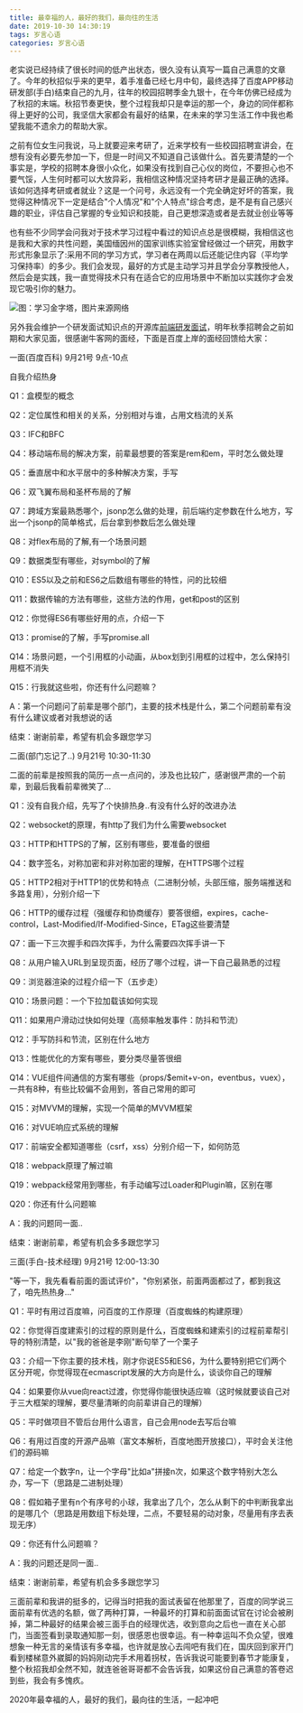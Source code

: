 ```yaml
---
title: 最幸福的人，最好的我们，最向往的生活
date: 2019-10-30 14:30:19
tags: 岁言心语
categories: 岁言心语
---
```


老实说已经持续了很长时间的低产出状态，很久没有认真写一篇自己满意的文章了。今年的秋招似乎来的更早，着手准备已经七月中旬，最终选择了百度APP移动研发部(手白)结束自己的九月，往年的校园招聘季金九银十，在今年仿佛已经成为了秋招的末端。秋招节奏更快，整个过程我却只是幸运的那一个，身边的同伴都称得上更好的公司，我坚信大家都会有最好的结果，在未来的学习生活工作中我也希望我能不遗余力的帮助大家。
<!-- more -->
之前有位女生问我说，马上就要迎来考研了，近来学校有一些校园招聘宣讲会，在想有没有必要先参加一下，但是一时间又不知道自己该做什么。首先要清楚的一个事实是，学校的招聘本身很小众化，如果没有找到自己心仪的岗位，不要担心也不要气馁，人生何时都可以大放异彩，我相信这种情况坚持考研才是最正确的选择。该如何选择考研或者就业？这是一个问号，永远没有一个完全确定好坏的答案，我觉得这种情况下一定是结合"个人情况"和"个人特点"综合考虑，是不是有自己感兴趣的职业，评估自己掌握的专业知识和技能，自己更想深造或者是去就业创业等等

也有些不少同学会问我对于技术学习过程中看过的知识点总是很模糊，我相信这也是我和大家的共性问题，美国缅因州的国家训练实验室曾经做过一个研究，用数字形式形象显示了:采用不同的学习方式，学习者在两周以后还能记住内容（平均学习保持率）的多少。我们会发现，最好的方式是主动学习并且学会分享教授他人，然后会是实践，我一直觉得技术只有在适合它的应用场景中不断加以实践你才会发现它吸引你的魅力。

![图：学习金字塔，图片来源网络](https://www.chenqaq.com/assets/images/20191030-001.jpg)

另外我会维护一个研发面试知识点的开源库[前端研发面试](https://github.com/okaychen/FE-Interview-Questions)，明年秋季招聘会之前如期和大家见面，很感谢牛客网的面经，下面是百度上岸的面经回馈给大家：

一面(百度百科) 9月21号 9点-10点

自我介绍热身

Q1：盒模型的概念

Q2：定位属性和相关的关系，分别相对与谁，占用文档流的关系

Q3：IFC和BFC

Q4：移动端布局的解决方案，前辈最想要的答案是rem和em，平时怎么做处理

Q5：垂直居中和水平居中的多种解决方案，手写

Q6：双飞翼布局和圣杯布局的了解

Q7：跨域方案最熟悉哪个，jsonp怎么做的处理，前后端约定参数在什么地方，写出一个jsonp的简单格式，后台拿到参数后怎么做处理

Q8：对flex布局的了解,有一个场景问题

Q9：数据类型有哪些，对symbol的了解

Q10：ES5以及之前和ES6之后数组有哪些的特性，问的比较细

Q11：数据传输的方法有哪些，这些方法的作用，get和post的区别

Q12：你觉得ES6有哪些好用的点，介绍一下

Q13：promise的了解，手写promise.all

Q14：场景问题，一个引用框的小动画，从box划到引用框的过程中，怎么保持引用框不消失

Q15：行我就这些啦，你还有什么问题嘛？

A：第一个问题问了前辈是哪个部门，主要的技术栈是什么，第二个问题前辈有没有什么建议或者对我想说的话

结束：谢谢前辈，希望有机会多跟您学习

二面(部门忘记了..) 9月21号 10:30-11:30

二面的前辈是按照我的简历一点一点问的，涉及也比较广，感谢很严肃的一个前辈，到最后我看前辈微笑了...

Q1：没有自我介绍，先写了个快排热身..有没有什么好的改进办法

Q2：websocket的原理，有http了我们为什么需要websocket

Q3：HTTP和HTTPS的了解，区别有哪些，要准备的很细

Q4：数字签名，对称加密和非对称加密的理解，在HTTPS哪个过程

Q5：HTTP2相对于HTTP1的优势和特点（二进制分帧，头部压缩，服务端推送和多路复用），分别介绍一下

Q6：HTTP的缓存过程（强缓存和协商缓存）要答很细，expires，cache-control，Last-Modified/If-Modified-Since，ETag这些要清楚

Q7：画一下三次握手和四次挥手，为什么需要四次挥手讲一下

Q8：从用户输入URL到呈现页面，经历了哪个过程，讲一下自己最熟悉的过程

Q9：浏览器渲染的过程介绍一下（五步走）

Q10：场景问题：一个下拉加载该如何实现

Q11：如果用户滑动过快如何处理（高频率触发事件：防抖和节流）

Q12：手写防抖和节流，区别在什么地方

Q13：性能优化的方案有哪些，要分类尽量答很细

Q14：VUE组件间通信的方案有哪些（props/$emit+v-on，eventbus，vuex），一共有8种，有些比较偏不会用到，答自己常用的即可

Q15：对MVVM的理解，实现一个简单的MVVM框架

Q16：对VUE响应式系统的理解

Q17：前端安全都知道哪些（csrf，xss）分别介绍一下，如何防范

Q18：webpack原理了解过嘛

Q19：webpack经常用到哪些，有手动编写过Loader和Plugin嘛，区别在哪

Q20：你还有什么问题嘛

A：我的问题同一面..

结束：谢谢前辈，希望有机会多多跟您学习

三面(手白-技术经理) 9月21号 12:00-13:30

"等一下，我先看看前面的面试评价"，"你别紧张，前面两面都过了，都到我这了，咱先热热身..."

Q1：平时有用过百度嘛，问百度的工作原理（百度蜘蛛的构建原理）

Q2：你觉得百度建索引的过程的原则是什么，百度蜘蛛和建索引的过程前辈帮引导的特别清楚，以"我的爸爸是李刚"断句举了一个栗子

Q3：介绍一下你主要的技术栈，刚才你说ES5和ES6，为什么要特别把它们两个区分开呢，你觉得现在ecmascript发展的大方向是什么，谈谈你自己的理解

Q4：如果要你从vue向react过渡，你觉得你能很快适应嘛（这时候就要谈自己对于三大框架的理解，要尽量清晰的向前辈讲自己的理解）

Q5：平时做项目不管后台用什么语言，自己会用node去写后台嘛

Q6：有用过百度的开源产品嘛（富文本解析，百度地图开放接口），平时会关注他们的源码嘛

Q7：给定一个数字n，让一个字母"比如a"拼接n次，如果这个数字特别大怎么办，写一下（思路是二进制处理）

Q8：假如箱子里有n个有序号的小球，我拿出了几个，怎么从剩下的中判断我拿出的是哪几个（思路是用数组下标处理，二点，不要轻易的动对象，尽量用有序去表现无序）

Q9：你还有什么问题嘛？

A：我的问题还是同一面..

结束：谢谢前辈，希望有机会多多跟您学习

三面前辈和我讲的挺多的，记得当时把我的面试表留在他那里了，百度的同学说三面前辈有优选的名额，做了两种打算，一种最坏的打算和前面面试官在讨论会被刷掉，第二种最好的结果会被三面手白的经理优选，收到意向之后也一直在关心部门，当面签看到录取通知那一刻，很感恩也很幸运。有一种幸运叫不负众望，很难想象一种无言的亲情该有多幸福，也许就是放心去闯吧有我们在，国庆回到家开门看到楼梯意外崴脚的妈妈刚动完手术用着拐杖，告诉我说可能要到春节才能康复，整个秋招我却全然不知，就连爸爸哥哥都不会告诉我，如果这份自己满意的答卷迟到些，我会有多愧疚。

2020年最幸福的人，最好的我们，最向往的生活，一起冲吧